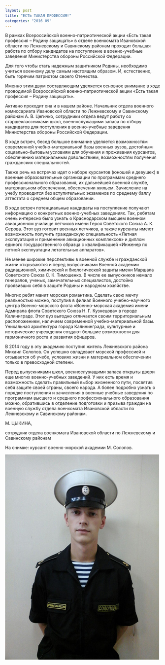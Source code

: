 ```yaml
---
layout: post
title: "ЕСТЬ ТАКАЯ ПРОФЕССИЯ!"
categories: "2016 09"
---
```


В рамках Всероссийской военно-патриотической акции «Есть такая профессия – Родину защищать» в отделе военкомата Ивановской области по Лежневскому и Савинскому районам проходит большая работа по отбору кандидатов на поступление в военно-учебные заведения Министерства обороны Российской Федерации.

Для того чтобы стать надежным защитником Родины, необходимо учиться военному делу самым настоящим образом. И, естественно, быть горячим патриотом своего Отечества.

Именно этим двум составляющим уделяется основное внимание в ходе проводимой Всероссийской военно-патриотической акции «Есть такая профессия – Родину защищать».

Активно проходит она и в нашем районе. Начальник отдела военного комиссариата Ивановской области по Лежневскому и Савинскому районам А. В. Цегичко, сотрудники отдела ведут работу со старшеклассниками школ, военнослужащими запаса по отбору кандидатов для поступления в военно-учебные заведения Министерства обороны Российской Федерации.

В ходе встреч, бесед большое внимание уделяется возможностям современной учебно-материальной базы военных вузов, достойным социально-бытовым условиям для обучения и проживания курсантов, обеспечению материальным довольствием, возможностям получения гражданских специальностей.

Также речь на встречах идет о наборе курсантов (юношей и девушек) в военные образовательные организации по программам среднего профессионального образования, их дальнейшей военной службе, материальном обеспечении, обеспечении жильем. Зачисление на учебу проводится без вступительных экзаменов по среднему баллу аттестата о среднем общем образовании.

В ходе встреч потенциальные кандидаты на поступление получают информацию о конкретных военно-учебных заведениях. Так, ребятам очень интересно было узнать о Краснодарском высшем военном авиационном училище летчиков имени Героя Советского Союза А. К. Серова. Этот вуз готовит военных летчиков, а также курсанты имеют возможность получить гражданскую специальность «Летная эксплуатация и применение авиационных комплексов» и диплом единого государственного образца с квалификацией «Инженер по летной эксплуатации летательных аппаратов».

Не менее широкие перспективы в военной службе и гражданской жизни открываются и перед выпускниками Военной академии радиационной, химической и биологической защиты имени Маршала Советского Союза С. К. Тимошенко. В числе ее выпускников немало генералов, ученых, замечательных специалистов, достойно проявивших себя в защите Родины и народном хозяйстве.

Многих ребят манит морская романтика. Сделать свою мечту реальностью можно, поступив в филиал Военного учебно-научного центра Военно-морского флота «Военно-морская академия имени Адмирала флота Советского Союза Н. Г. Кузнецова» в городе Калиниграде. Этот вуз выгодно отличается своим территориальным расположением, наличием современной учебно-материальной базы. Уникальная архитектура города Калининграда, культурные и исторические учреждения создают большие возможности для гармоничного роста и развития офицеров.

В 2014 году в эту академию поступил житель Лежневского района Михаил Солопов. Он успешно овладевает морской профессией и отзывается об учебе, условиях жизни и материальном обеспечении только в превосходной степени.

Перед выпускниками школ, военнослужащими запаса открыты двери еще многих военно-учебных заведений. У них есть время и возможность сделать правильный выбор жизненного пути, посвятив себя защите своей страны, своего народа. А более подробно узнать о порядке поступления и зачисления в военные учебные заведения по программам высшего и среднего профессионального образования можно, обратившись в отделение подготовки и призыва граждан на военную службу отдела военкомата Ивановской области по Лежневскому и Савинскому районам.

М. ЦЫКИНА,

сотрудник отдела военкомата Ивановской области по Лежневскому и Савинскому районам

На снимке: курсант военно-морской академии М. Солопов.

![1](/images/809-5.jpg)
